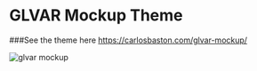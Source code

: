 # GLVAR Mockup Theme

###See the theme here
<a href="https://carlosbaston.com/glvar-mockup/">https://carlosbaston.com/glvar-mockup/</a>

![glvar mockup](https://res.cloudinary.com/imagine-design-develop/image/upload/v1533178383/screenshots/screenshot-glvar-mockup.png)
